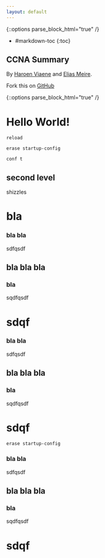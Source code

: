 ```yaml
---
layout: default
---
```

{::options parse_block_html="true" /}
<div class="aside">

* #markdown-toc
{:toc}

## CCNA Summary

By [Haroen Viaene](https://github.com/haroenv) and [Elias Meire](https://github.com/eliasmeire).

Fork this on [GitHub](https://github.com/haroenv/ccna-summary)

</div>

{::options parse_block_html="true" /}
<div class="content">

# Hello World!

`reload`

`erase startup-config`

`conf t`

## second level

shizzles

# bla

### bla bla

sdfqsdf


## bla bla bla

### bla

sqdfqsdf

# sdqf


### bla bla

sdfqsdf


## bla bla bla

### bla

sqdfqsdf

# sdqf

`erase startup-config`

### bla bla

sdfqsdf


## bla bla bla

### bla

sqdfqsdf

# sdqf

</div>